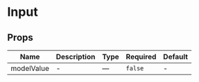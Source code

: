 # Input

## Props

<!-- @vuese:Input:props:start -->
|Name|Description|Type|Required|Default|
|---|---|---|---|---|
|modelValue|-|—|`false`|-|

<!-- @vuese:Input:props:end -->


